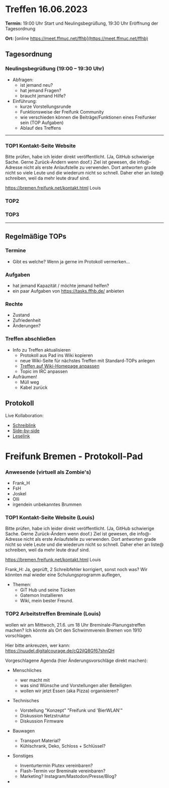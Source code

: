 # Treffen 16.06.2023

**Termin:** 19:00 Uhr Start und Neulingsbegrüßung, 19:30 Uhr Eröffnung der Tagesordnung

**Ort:** [online https://meet.ffmuc.net/ffhb](https://meet.ffmuc.net/ffhb)

## Tagesordnung
### Neulingsbegrüßung (19:00 – 19:30 Uhr)

- Abfragen:
    - ist jemand neu?
    - hat jemand Fragen?
    - braucht jemand Hilfe?
- Einführung:
    - kurze Vorstellungsrunde
    - Funktionsweise der Freifunk Community
    - wie verschieden können die Beiträge/Funktionen eines Freifunker sein (TOP Aufgaben)
    - Ablauf des Treffens

---
### TOP1 Kontakt-Seite Website
Bitte prüfen, habe ich leider direkt veröffentlicht.
(Ja, GitHub schwierige Sache. Gerne Zurück-Ändern wenn doof.)
Ziel ist gewesen, die info@-Adresse nicht als erste Anlaufstelle zu verwenden. Dort antworten grade nicht so viele Leute und die wiederum nicht so schnell.
Daher eher an liste@ schreiben, weil da mehr leute drauf sind.

https://bremen.freifunk.net/kontakt.html
Louis

### TOP2


### TOP3


---
## Regelmäßige TOPs

### Termine

- Gibt es welche? Wenn ja gerne im Protokoll vermerken...

### Aufgaben

- hat jemand Kapazität / möchte jemand helfen?
- ein paar Aufgaben von https://tasks.ffhb.de/ anbieten

### Rechte

- Zustand
- Zufriedenheit
- Änderungen?

### Treffen abschließen

- Info zu Treffen aktualisieren
  - Protokoll aus Pad ins Wiki kopieren
  - neue Wiki-Seite für nächstes Treffen mit Standard-TOPs anlegen
  - [Treffen auf Wiki-Homepage anpassen](https://wiki.bremen.freifunk.net/Home)
  - Topic im IRC anpassen
- Aufräumen!
  - Müll weg
  - Kabel zurück

## Protokoll

Live Kollaboration:

* [Schreiblink](https://hackmd.io/AwDgnA7ATArKC0BGGBjAzPALAUzSeARgYgGzxQAmEFFwiKBEKAhkA===?edit)
* [Side-by-side](https://hackmd.io/AwDgnA7ATArKC0BGGBjAzPALAUzSeARgYgGzxQAmEFFwiKBEKAhkA===?both)
* [Leselink](https://hackmd.io/AwDgnA7ATArKC0BGGBjAzPALAUzSeARgYgGzxQAmEFFwiKBEKAhkA===?view)

# Freifunk Bremen - Protokoll-Pad

### Anwesende (virtuell als Zombie's)
- Frank_H 
- FsH
- Joskel
- Olli
- irgendein unbekanntes Brummen

### TOP1 Kontakt-Seite Website (Louis)

Bitte prüfen, habe ich leider direkt veröffentlicht. (Ja, GitHub schwierige Sache. Gerne Zurück-Ändern wenn doof.) Ziel ist gewesen, die info@-Adresse nicht als erste Anlaufstelle zu verwenden. Dort antworten grade nicht so viele Leute und die wiederum nicht so schnell. Daher eher an liste@ schreiben, weil da mehr leute drauf sind.

https://bremen.freifunk.net/kontakt.html Louis

Frank_H: Ja, geprüft, 2 Schreibfehler korrigiert, sonst noch was?
Wir könnten mal wieder eine Schulungsprogramm auflegen, 
- Themen:
    - GiT Hub und seine Tücken
    - Gatemon Installieren
    - Wiki, mein bester Freund.

### TOP2 Arbeitstreffen Breminale (Louis)

wollen wir am Mittwoch, 21.6. um 18 Uhr Breminale-Planungstreffen machen?
Ich könnte als Ort den Schwimmverein Bremen von 1910 vorschlagen.

Hier bitte ankreuzen, wer kann: https://nuudel.digitalcourage.de/cQ2jIQ8Gf67shnQH

Vorgeschlagene Agenda (hier Änderungsvorschläge direkt machen):

- Menschliches
    - wer macht mit
    - was sind Wünsche und Vorstellungen aller Beteiligten
    - wollen wir jetzt Essen (aka Pizza) organisieren?
- Technisches
    - Vorstellung "Konzept" "Freifunk und 'BierWLAN'"
    - Diskussion Netzstruktur
    - Diskussion Firmware
- Bauwagen
    - Transport Material?
    - Kühlschrank, Deko, Schloss + Schlüssel?
- Sonstiges
    - Inventurtermin Plutex vereinbaren?
    - Flash-Termin vor Breminale vereinbaren?
    - Marketing? Instagram/Mastodon/Presse/Blog?


- 